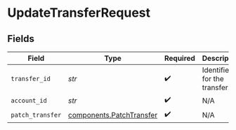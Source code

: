# UpdateTransferRequest


## Fields

| Field                                                                | Type                                                                 | Required                                                             | Description                                                          |
| -------------------------------------------------------------------- | -------------------------------------------------------------------- | -------------------------------------------------------------------- | -------------------------------------------------------------------- |
| `transfer_id`                                                        | *str*                                                                | :heavy_check_mark:                                                   | Identifier for the transfer.                                         |
| `account_id`                                                         | *str*                                                                | :heavy_check_mark:                                                   | N/A                                                                  |
| `patch_transfer`                                                     | [components.PatchTransfer](../../models/components/patchtransfer.md) | :heavy_check_mark:                                                   | N/A                                                                  |